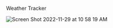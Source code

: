 Weather Tracker


![Screen Shot 2022-11-29 at 10 58 19 AM](https://user-images.githubusercontent.com/105816411/204607307-c06844b3-0ca8-43a9-97c4-8bce54bea122.png)
